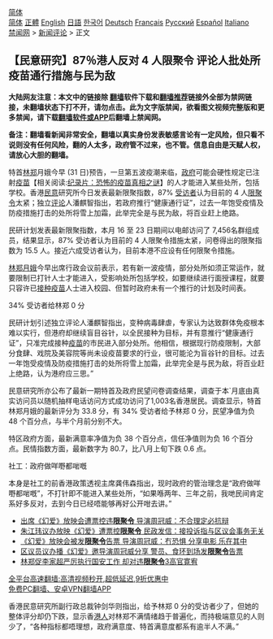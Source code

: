  <!-- 面包屑导航 --> <div class="breadcrumb"><!-- GTranslate: https://gtranslate.io/ -->  <div class="switcher notranslate">  <div class="selected">  <a href="#" onclick="return false;"> 简体</a>  </div>  <div class="option">  <a href="https://www.bannedbook.org" onclick="doGTranslate('zh-CN|zh-CN');jQuery('div.switcher div.selected a').html(jQuery(this).html());return false;" title="简体中文" class="nturl selected"> 简体</a>  <a href="https://www.bannedbook.org/zh-tw/" onclick="doGTranslate('zh-CN|zh-TW');jQuery('div.switcher div.selected a').html(jQuery(this).html());return false;" title="繁體中文" class="nturl"> 正體</a>  <a href="https://www.bannedbook.org/en/" onclick="doGTranslate('zh-CN|en');jQuery('div.switcher div.selected a').html(jQuery(this).html());return false;" title="English" class="nturl"> English</a>  <a href="https://www.bannedbook.org/ja/" onclick="doGTranslate('zh-CN|ja');jQuery('div.switcher div.selected a').html(jQuery(this).html());return false;" title="日本語" class="nturl"> 日語</a>  <a href="https://www.bannedbook.org/ko/" onclick="doGTranslate('zh-CN|ko');jQuery('div.switcher div.selected a').html(jQuery(this).html());return false;" title="한국어" class="nturl"> 한국어</a>  <a href="https://www.bannedbook.org/de/" onclick="doGTranslate('zh-CN|de');jQuery('div.switcher div.selected a').html(jQuery(this).html());return false;" title="Deutsch" class="nturl"> Deutsch</a>  <a href="https://www.bannedbook.org/fr/" onclick="doGTranslate('zh-CN|fr');jQuery('div.switcher div.selected a').html(jQuery(this).html());return false;" title="Français" class="nturl"> Français</a>  <a href="https://www.bannedbook.org/ru/" onclick="doGTranslate('zh-CN|ru');jQuery('div.switcher div.selected a').html(jQuery(this).html());return false;" title="Русский" class="nturl"> Русский</a>  <a href="https://www.bannedbook.org/es/" onclick="doGTranslate('zh-CN|es');jQuery('div.switcher div.selected a').html(jQuery(this).html());return false;" title="Español" class="nturl"> Español</a>  <a href="https://www.bannedbook.org/it/" onclick="doGTranslate('zh-CN|it');jQuery('div.switcher div.selected a').html(jQuery(this).html());return false;" title="Italiano" class="nturl"> Italiano</a>  </div>  </div>      <div class='breadcrumb-sub'><!-- Breadcrumb NavXT 6.3.0 --> <a href="https://www.bannedbook.org/" class="home">禁闻网</a> &gt; <a href="https://www.bannedbook.org/bnews/comments/" class="category">新闻评论</a> &gt; 正文</div></div><h2>【民意研究】87％港人反对 4 人限聚令 评论人批处所疫苗通行措施与民为敌</h2> <p class="notice"><b>大陆网友注意：本文中的链接除 <a href="https://github.com/bannedbook/fanqiang" >翻墙</a>软件下载和<a href="https://github.com/killgcd/justmysocks/blob/master/README.md">翻墙推荐</a>链接外全部为禁网链接，未翻墙状态下打不开，请勿点击。此为文字版禁闻，欲看图文视频完整版和更多禁闻，请下载<a href="https://github.com/bannedbook/fanqiang">翻墙软件或APP</a>后翻墙上禁闻网。</p><p>备注：翻墙看新闻非常安全，翻墙以真实身份发表敏感言论有一定风险，但只看不说则没有任何风险，翻的人太多，政府管不过来，也不管。信息自由是天赋人权，请放心大胆的翻墙。</b></p>  <div class="entry">  <p>特首<a href="https://www.bannedbook.org/bnews/tag/%E6%9E%97%E9%83%91/" class="st_tag internal_tag" rel="tag" title="标签 林郑 下的日志">林郑</a>月娥今早 (31 日)预告，一旦第五波疫潮来临，<a href="https://www.bannedbook.org/bnews/tag/%e6%94%bf%e5%ba%9c/" class="st_tag internal_tag" rel="tag" title="标签 政府 下的日志">政府</a>可能会硬性规定已注射<span class='wp_keywordlink'><a href="https://www.bannedbook.org/bnews/tculture/20160630/551027.html" title="疫苗" target="_blank">疫苗</a></span>【相关阅读:<a href='https://www.bannedbook.org/bnews/topimagenews/20180408/925060.html' target='_blank'>纪录片：恐怖的疫苗真相之谜</a>】的人才能进入某些处所，包括学校。香港<a href="https://www.bannedbook.org/bnews/tag/%E6%B0%91%E6%84%8F/" class="st_tag internal_tag" rel="tag" title="标签 民意 下的日志">民意</a>研究所今日发表最新限聚指数，87% <a href="https://www.bannedbook.org/bnews/tag/%E5%8F%97%E8%AE%BF%E8%80%85/" class="st_tag internal_tag" rel="tag" title="标签 受访者 下的日志">受访者</a>认为目前的 4 人<a href="https://www.bannedbook.org/bnews/tag/%E9%99%90%E8%81%9A%E4%BB%A4/" class="st_tag internal_tag" rel="tag" title="标签 限聚令 下的日志">限聚令</a>太紧；独立<span class='wp_keywordlink_affiliate'><a href="https://www.bannedbook.org/bnews/comments/" title="新闻评论" target="_blank">评论</a></span>人潘麒智指出，若政府推行“健康通行证”，过去一年饱受疫情及防疫措施打击的处所将雪上加霜，此举完全是与民为敌，将百业赶上绝路。</p> <p>民研计划发表最新限聚指数，本月 16 至 23 日期间以电邮访问了 7,456名群组成员，结果显示，87% 受访者认为目前的 4 人限聚令措施太紧，问卷得出的限聚指数为 15.5 人。接近六成受访者认为，目前本港不应设有任何限聚令措施。</p>  <p><a href="https://www.bannedbook.org/bnews/tag/%e6%9e%97%e9%83%91%e6%9c%88%e5%a8%a5/" class="st_tag internal_tag" rel="tag" title="标签 林郑月娥 下的日志">林郑月娥</a>今早出席行政会议前表示，若有新一波疫情，部分处所如须正常运作，就要限制已打针人士才能进入，受影响处所包括学校，如要继续进行面授课程，就要只容许已<a href="https://www.bannedbook.org/bnews/tag/%E6%8E%A5%E7%A7%8D%E7%96%AB%E8%8B%97/" class="st_tag internal_tag" rel="tag" title="标签 接种疫苗 下的日志">接种疫苗</a>人士进入校园、但暂时政府未有一个推行的计划及时间表。</p> <p>34% 受访者给林郑 0 分</p>  <p>民研计划引述独立评论人潘麒智指出，变种病毒肆虐，专家认为达致群体免疫根本难以实行，但港府却继续盲目谷针，以全民接种为目标，并有意推行“健康通行证”，只准完成接种<a href="https://www.bannedbook.org/bnews/tag/%e7%96%ab%e8%8b%97/" class="st_tag internal_tag" rel="tag" title="标签 疫苗 下的日志">疫苗</a>的市民进入部分处所。他相信，根据现行防疫限制，大部分食肆、戏院及美容院等尚未设疫苗要求的行业，很可能沦为盲谷针的目标。过去一年饱受疫情及防疫措施打击的处所将雪上加霜，此举完全是与民为敌，将百业赶上绝路，认为港府应三思。”</p> <p>民意研究所亦公布了最新一期特首及政府民望问卷调查结果，调查于本`月底由真实访问员以随机抽样电话访问方式成功访问了1,003名香港居民。调查显示，特首林郑月娥的最新评分为 33.8 分，有 34% 受访者给予林郑 0 分，民望净值为负 48 个百分点，与半个月前分别不大。</p>  <p>特区政府方面，最新满意率净值为负 38 个百分点，信任净值则为负 16 个百分点。民情指数方面，最新数字为 80.7，比八月上旬下跌 0.6 点。</p> <p>社工：政府做咩嘢都啱嘅</p>  <p>本身是社工的前香港政策透视主席龚伟森指出，现时政府的管治理念是“政府做咩嘢都啱嘅”，不打针即不能进入某些处所，“如果喺两年、三年之前，我哋民间肯定系好多反对，去到今日已经唔能够再好公开咁去讲。”</p> <ul class='op-related-articles' title='相关阅读'> <li><a href='https://www.bannedbook.org/bnews/comments/20210830/1615839.html' target='_blank'>出席《幻爱》放映会遭票控违<b>限聚令</b> 导演周冠威：不合理定必抗辩</a></li> <li><a href='https://www.bannedbook.org/bnews/comments/20210828/1615089.html' target='_blank'>朱江玮议办放映《幻爱》遭票控<b>限聚令</b> 民政发信：接投诉指与区议会事务无关</a></li> <li><a href='https://www.bannedbook.org/bnews/comments/20210828/1614687.html' target='_blank'>《幻爱》放映会被发<b>限聚令</b>告票 导演周冠威：冇恐惧 分享电影 乐在其中</a></li> <li><a href='https://www.bannedbook.org/bnews/comments/20210828/1614614.html' target='_blank'>区议员议办播《幻爱》邀导演周冠威分享 警员、食环到场发<b>限聚令</b>告票</a></li> <li><a href='https://www.bannedbook.org/bnews/headline/20210711/1585063.html' target='_blank'>林郑促李家超严厉执行国安工作 却对违<b>限聚令</b>3高官寛宥</a></li> </ul> <p class="texttj"> <a href="https://github.com/bannedbook/fanqiang/wiki/V2ray%E6%9C%BA%E5%9C%BA" target="_blank">全平台高速翻墙:高清视频秒开,超低延迟,9折优惠中</a><br/> <a href="https://github.com/bannedbook/fanqiang/wiki/%E7%A6%81%E9%97%BB%E7%BD%91%E5%AE%89%E5%8D%93%E7%BF%BB%E5%A2%99%E6%96%B0%E9%97%BBAPP" target="_blank">免费PC翻墙、安卓VPN翻墙APP</a></p><p>香港民意研究所副行政总裁钟剑华则指出，给予林郑 0 分的受访者少了，但她的整体评分却仍下跌，显示香<a href="https://www.bannedbook.org/bnews/tag/%e6%b8%af%e4%ba%ba/" class="st_tag internal_tag" rel="tag" title="标签 港人 下的日志">港人</a>对林郑不满情绪趋于普遍化，而持极端意见的人则少了，“各种指标都唔理想，政府满意度、特首满意度都系有逾半人不满。”</p><a name='sharetosocial'></a>  <div style="margin-bottom:5px;padding-bottom:5px;clear:both"> <div id="archive-pix-1" class="banner-ads"> <!-- AuctionX Display platform tag START --> <div id="26318x728x90x621x_ADSLOT2" clicktrack="%%CLICK_URL_ESC%%"></div> <!-- AuctionX Display platform tag END --> </div> <div id="archive-pix-2" class="banner-ads"> <!-- AuctionX Display platform tag START --> <div id="26315x300x250x621x_ADSLOT2" clicktrack="%%CLICK_URL_ESC%%"></div> <!-- AuctionX Display platform tag END --> </div> </div>  <div id="archive-pix-1" class="banner-ads"> <!-- AuctionX Display platform tag START --> <div id="26318x728x90x621x_ADSLOT3" clicktrack="%%CLICK_URL_ESC%%"></div> <!-- AuctionX Display platform tag END --> </div> </div><!--END ENTRY--> 